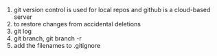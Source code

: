 1. git version control is used for local repos and github is a cloud-based server 
2. to restore changes from accidental deletions
3. git log
4. git branch, git branch -r
5. add the filenames to .gitignore